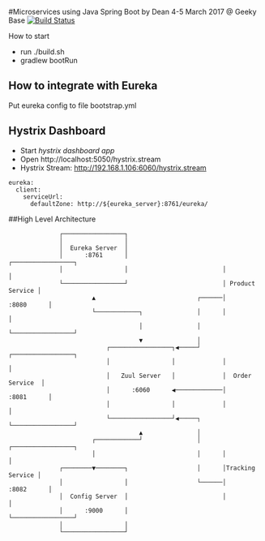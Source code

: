 #Microservices using Java Spring Boot
by Dean 4-5 March 2017 @ Geeky Base
[![Build Status](https://travis-ci.org/hatoriz/Spring-Course-010.svg?branch=master)](https://travis-ci.org/hatoriz/Spring-Course-010)

How to start
- run ./build.sh
- gradlew bootRun

## How to integrate with Eureka
Put eureka config to file bootstrap.yml

## Hystrix Dashboard
- Start _hystrix dashboard app_
- Open http://localhost:5050/hystrix.stream
- Hystrix Stream: http://192.168.1.106:6060/hystrix.stream
```
eureka:
  client:
    serviceUrl:
      defaultZone: http://${eureka_server}:8761/eureka/
```    

##High Level Architecture
```                                                                           
              ┌─────────────────┐                                             
              │                 │                                             
              │  Eureka Server  │                                             
              │      :8761      │                          ┌─────────────────┐
              │                 │                          │                 │
              └─────────────────┘                          │ Product Service │
                       ▲                            ┌──────│      :8080      │
                       └────────────┐               │      │                 │
                                    │               │      └─────────────────┘
                                    ▼               │                         
                           ┌─────────────────┐◀─────┘      ┌─────────────────┐
                           │                 │             │                 │
                           │   Zuul Server   │             │  Order Service  │
                           │      :6060      ◀─────────────│      :8081      │
                           │                 │             │                 │
                           └─────────────────┘◀─────┐      └─────────────────┘
                                    ▲               │                         
                       ┌────────────┘               │      ┌─────────────────┐
                       │                            │      │                 │
              ┌────────▼────────┐                   │      │Tracking Service │
              │                 │                   └──────│      :8082      │
              │  Config Server  │                          │                 │
              │      :9000      │                          └─────────────────┘
              │                 │                                             
              └─────────────────┘                                          
```
